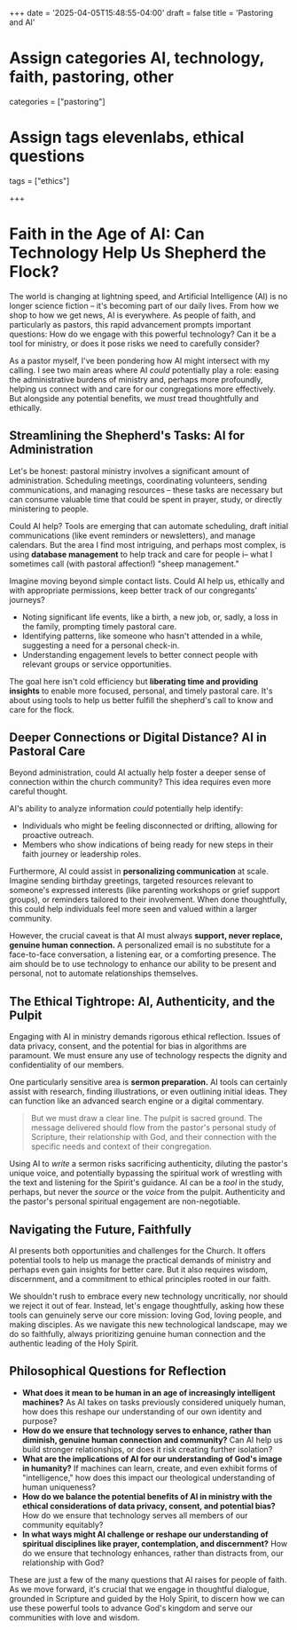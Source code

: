 +++
date = '2025-04-05T15:48:55-04:00'
draft = false
title = 'Pastoring and AI'

# Assign categories AI, technology, faith, pastoring, other
categories = ["pastoring"]
# Assign tags elevenlabs, ethical questions
tags = ["ethics"]

+++

# Faith in the Age of AI: Can Technology Help Us Shepherd the Flock?

The world is changing at lightning speed, and Artificial Intelligence (AI) is no longer science fiction – it's becoming part of our daily lives. From how we shop to how we get news, AI is everywhere. As people of faith, and particularly as pastors, this rapid advancement prompts important questions: How do we engage with this powerful technology? Can it be a tool for ministry, or does it pose risks we need to carefully consider?

As a pastor myself, I've been pondering how AI might intersect with my calling. I see two main areas where AI *could* potentially play a role: easing the administrative burdens of ministry and, perhaps more profoundly, helping us connect with and care for our congregations more effectively. But alongside any potential benefits, we *must* tread thoughtfully and ethically.

## Streamlining the Shepherd's Tasks: AI for Administration

Let's be honest: pastoral ministry involves a significant amount of administration. Scheduling meetings, coordinating volunteers, sending communications, and managing resources – these tasks are necessary but can consume valuable time that could be spent in prayer, study, or directly ministering to people.

Could AI help? Tools are emerging that can automate scheduling, draft initial communications (like event reminders or newsletters), and manage calendars. But the area I find most intriguing, and perhaps most complex, is using **database management** to help track and care for people i– what I sometimes call (with pastoral affection!) "sheep management."

Imagine moving beyond simple contact lists. Could AI help us, ethically and with appropriate permissions, keep better track of our congregants' journeys?
* Noting significant life events, like a birth, a new job, or, sadly, a loss in the family, prompting timely pastoral care.
* Identifying patterns, like someone who hasn't attended in a while, suggesting a need for a personal check-in.
* Understanding engagement levels to better connect people with relevant groups or service opportunities.

The goal here isn't cold efficiency but **liberating time and providing insights** to enable more focused, personal, and timely pastoral care. It's about using tools to help us better fulfill the shepherd's call to know and care for the flock.

## Deeper Connections or Digital Distance? AI in Pastoral Care

Beyond administration, could AI actually help foster a deeper sense of connection within the church community? This idea requires even more careful thought.

AI's ability to analyze information *could* potentially help identify:
* Individuals who might be feeling disconnected or drifting, allowing for proactive outreach.
* Members who show indications of being ready for new steps in their faith journey or leadership roles.

Furthermore, AI could assist in **personalizing communication** at scale. Imagine sending birthday greetings, targeted resources relevant to someone's expressed interests (like parenting workshops or grief support groups), or reminders tailored to their involvement. When done thoughtfully, this could help individuals feel more seen and valued within a larger community.

However, the crucial caveat is that AI must always **support, never replace, genuine human connection.** A personalized email is no substitute for a face-to-face conversation, a listening ear, or a comforting presence. The aim should be to use technology to enhance our ability to be present and personal, not to automate relationships themselves.

## The Ethical Tightrope: AI, Authenticity, and the Pulpit

Engaging with AI in ministry demands rigorous ethical reflection. Issues of data privacy, consent, and the potential for bias in algorithms are paramount. We must ensure any use of technology respects the dignity and confidentiality of our members.

One particularly sensitive area is **sermon preparation.** AI tools can certainly assist with research, finding illustrations, or even outlining initial ideas. They can function like an advanced search engine or a digital commentary.

> But we must draw a clear line. The pulpit is sacred ground. The message delivered should flow from the pastor's personal study of Scripture, their relationship with God, and their connection with the specific needs and context of their congregation.

Using AI to *write* a sermon risks sacrificing authenticity, diluting the pastor's unique voice, and potentially bypassing the spiritual work of wrestling with the text and listening for the Spirit's guidance. AI can be a *tool* in the study, perhaps, but never the *source* or the *voice* from the pulpit. Authenticity and the pastor's personal spiritual engagement are non-negotiable.

## Navigating the Future, Faithfully

AI presents both opportunities and challenges for the Church. It offers potential tools to help us manage the practical demands of ministry and perhaps even gain insights for better care. But it also requires wisdom, discernment, and a commitment to ethical principles rooted in our faith.

We shouldn't rush to embrace every new technology uncritically, nor should we reject it out of fear. Instead, let's engage thoughtfully, asking how these tools can genuinely serve our core mission: loving God, loving people, and making disciples. As we navigate this new technological landscape, may we do so faithfully, always prioritizing genuine human connection and the authentic leading of the Holy Spirit.

## Philosophical Questions for Reflection

* **What does it mean to be human in an age of increasingly intelligent machines?** As AI takes on tasks previously considered uniquely human, how does this reshape our understanding of our own identity and purpose?
* **How do we ensure that technology serves to enhance, rather than diminish, genuine human connection and community?** Can AI help us build stronger relationships, or does it risk creating further isolation?
* **What are the implications of AI for our understanding of God's image in humanity?** If machines can learn, create, and even exhibit forms of "intelligence," how does this impact our theological understanding of human uniqueness?
* **How do we balance the potential benefits of AI in ministry with the ethical considerations of data privacy, consent, and potential bias?** How do we ensure that technology serves all members of our community equitably?
* **In what ways might AI challenge or reshape our understanding of spiritual disciplines like prayer, contemplation, and discernment?** How do we ensure that technology enhances, rather than distracts from, our relationship with God?

These are just a few of the many questions that AI raises for people of faith. As we move forward, it's crucial that we engage in thoughtful dialogue, grounded in Scripture and guided by the Holy Spirit, to discern how we can use these powerful tools to advance God's kingdom and serve our communities with love and wisdom.